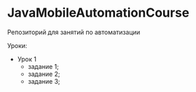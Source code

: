 # JavaMobileAutomationCourse

Репозиторий для занятий по автоматизации

Уроки:
- Урок 1
  - задание 1;
  - задание 2;
  - задание 3;
